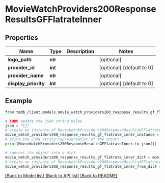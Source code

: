 # MovieWatchProviders200ResponseResultsGFFlatrateInner


## Properties

Name | Type | Description | Notes
------------ | ------------- | ------------- | -------------
**logo_path** | **str** |  | [optional] 
**provider_id** | **int** |  | [optional] [default to 0]
**provider_name** | **str** |  | [optional] 
**display_priority** | **int** |  | [optional] [default to 0]

## Example

```python
from tmdb_client.models.movie_watch_providers200_response_results_gf_flatrate_inner import MovieWatchProviders200ResponseResultsGFFlatrateInner

# TODO update the JSON string below
json = "{}"
# create an instance of MovieWatchProviders200ResponseResultsGFFlatrateInner from a JSON string
movie_watch_providers200_response_results_gf_flatrate_inner_instance = MovieWatchProviders200ResponseResultsGFFlatrateInner.from_json(json)
# print the JSON string representation of the object
print(MovieWatchProviders200ResponseResultsGFFlatrateInner.to_json())

# convert the object into a dict
movie_watch_providers200_response_results_gf_flatrate_inner_dict = movie_watch_providers200_response_results_gf_flatrate_inner_instance.to_dict()
# create an instance of MovieWatchProviders200ResponseResultsGFFlatrateInner from a dict
movie_watch_providers200_response_results_gf_flatrate_inner_from_dict = MovieWatchProviders200ResponseResultsGFFlatrateInner.from_dict(movie_watch_providers200_response_results_gf_flatrate_inner_dict)
```
[[Back to Model list]](../README.md#documentation-for-models) [[Back to API list]](../README.md#documentation-for-api-endpoints) [[Back to README]](../README.md)


